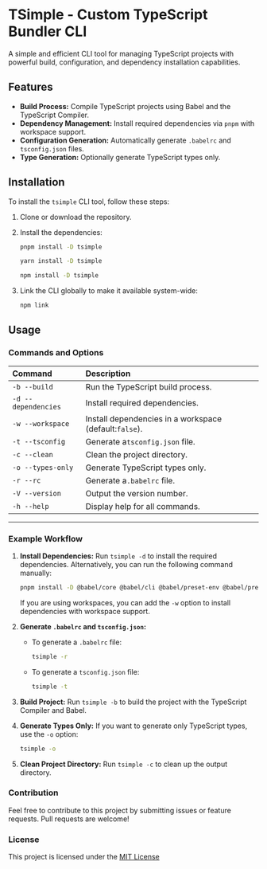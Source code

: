 # TSimple - Custom TypeScript Bundler CLI

A simple and efficient CLI tool for managing TypeScript projects with powerful build, configuration, and dependency installation capabilities.

## Features

- **Build Process:** Compile TypeScript projects using Babel and the TypeScript Compiler.
- **Dependency Management:** Install required dependencies via `pnpm` with workspace support.
- **Configuration Generation:** Automatically generate `.babelrc` and `tsconfig.json` files.
- **Type Generation:** Optionally generate TypeScript types only.

## Installation

To install the `tsimple` CLI tool, follow these steps:

1. Clone or download the repository.
2. Install the dependencies:

   ```bash
   pnpm install -D tsimple
   ```

   ```bash
   yarn install -D tsimple
   ```

   ```bash
   npm install -D tsimple
   ```

3. Link the CLI globally to make it available system-wide:

   ```bash
   npm link
   ```

## Usage

### Commands and Options

| Command | Description |
| :------ | :---------- |
| `-b --build` | Run the TypeScript build process.                           |
| `-d --dependencies` | Install required dependencies.                       |
| `-w --workspace` | Install dependencies in a workspace (default:`false`).  |
| `-t --tsconfig` | Generate a`tsconfig.json` file.                          |
| `-c --clean` | Clean the project directory.                                |
| `-o --types-only` | Generate TypeScript types only.                        |
| `-r --rc` | Generate a`.babelrc` file.                                     |
| `-V --version` | Output the version number.                                |
| `-h --help` | Display help for all commands.                               |

-----

### Example Workflow

1. **Install Dependencies:**
   Run `tsimple -d` to install the required dependencies. Alternatively, you can run the following command manually:

   ```bash
   pnpm install -D @babel/core @babel/cli @babel/preset-env @babel/preset-typescript typescript ts-node @types/node tsx
   ```

   If you are using workspaces, you can add the `-w` option to install dependencies with workspace support.

2. **Generate `.babelrc` and `tsconfig.json`:**
   - To generate a `.babelrc` file:

     ```bash
     tsimple -r
     ```

   - To generate a `tsconfig.json` file:

     ```bash
     tsimple -t
     ```

3. **Build Project:**
   Run `tsimple -b` to build the project with the TypeScript Compiler and Babel.

4. **Generate Types Only:**
   If you want to generate only TypeScript types, use the `-o` option:

   ```bash
   tsimple -o
   ```

5. **Clean Project Directory:**
   Run `tsimple -c` to clean up the output directory.

### Contribution

Feel free to contribute to this project by submitting issues or feature requests. Pull requests are welcome!

### License

This project is licensed under the [MIT License](LICENSE)